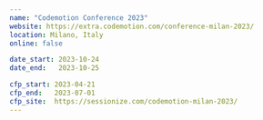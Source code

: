 ```yaml
---
name: "Codemotion Conference 2023"
website: https://extra.codemotion.com/conference-milan-2023/
location: Milano, Italy
online: false

date_start: 2023-10-24
date_end:   2023-10-25

cfp_start: 2023-04-21
cfp_end:   2023-07-01
cfp_site:  https://sessionize.com/codemotion-milan-2023/
---
```

